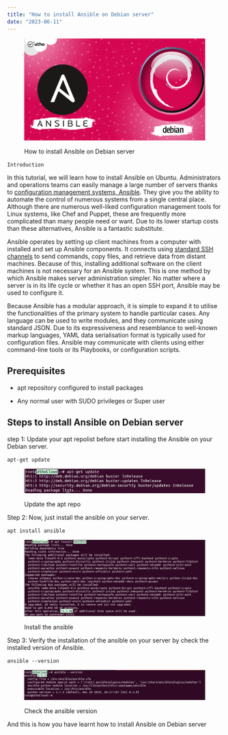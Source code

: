 ```yaml
---
title: "How to install Ansible on Debian server"
date: "2023-06-11"
---
```


<figure>

![How to install Ansible on Debian server](images/How-to-install-Ansible-on-Debian.png)

<figcaption>

How to install Ansible on Debian server

</figcaption>

</figure>

```
Introduction
```
In this tutorial, we will learn how to install Ansible on Ubuntu. Administrators and operations teams can easily manage a large number of servers thanks to [configuration management systems, Ansible](https://www.google.com/url?sa=t&rct=j&q=&esrc=s&source=web&cd=&cad=rja&uact=8&ved=2ahUKEwiy5-qmorv_AhVAa2wGHfMNDz4QFnoECBYQAQ&url=https%3A%2F%2Fwww.ansible.com%2F&usg=AOvVaw3UDsdEZCWLGW0rImAcpggU). They give you the ability to automate the control of numerous systems from a single central place. Although there are numerous well-liked configuration management tools for Linux systems, like Chef and Puppet, these are frequently more complicated than many people need or want. Due to its lower startup costs than these alternatives, Ansible is a fantastic substitute.

Ansible operates by setting up client machines from a computer with installed and set up Ansible components. It connects using [standard SSH channels](https://utho.com/docs/tutorial/how-to-setup-ssh-tunneling-or-port-forwarding-in-linux/) to send commands, copy files, and retrieve data from distant machines. Because of this, installing additional software on the client machines is not necessary for an Ansible system. This is one method by which Ansible makes server administration simpler. No matter where a server is in its life cycle or whether it has an open SSH port, Ansible may be used to configure it.

Because Ansible has a modular approach, it is simple to expand it to utilise the functionalities of the primary system to handle particular cases. Any language can be used to write modules, and they communicate using standard JSON. Due to its expressiveness and resemblance to well-known markup languages, YAML data serialisation format is typically used for configuration files. Ansible may communicate with clients using either command-line tools or its Playbooks, or configuration scripts.

## Prerequisites

- apt repository configured to install packages

- Any normal user with SUDO privileges or Super user

## Steps to install Ansible on Debian server

step 1: Update your apt repolist before start installing the Ansible on your Debian server.

```
apt-get update
```
<figure>

![](images/image-1130.png)

<figcaption>

Update the apt repo

</figcaption>

</figure>

Step 2: Now, just install the ansible on your server.

```
apt install ansible
```
<figure>

![Install the ansible](images/image-1131.png)

<figcaption>

Install the ansible

</figcaption>

</figure>

Step 3: Verify the installation of the ansible on your server by check the installed version of Ansible.

```
ansible --version
```
<figure>

![Check the ansible version ](images/image-1132.png)

<figcaption>

Check the ansible version

</figcaption>

</figure>

And this is how you have learnt how to install Ansible on Debian server
